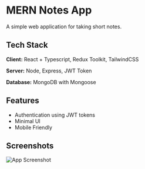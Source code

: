 # MERN Notes App

A simple web application for taking short notes.


## Tech Stack

**Client:** React + Typescript, Redux Toolkit, TailwindCSS

**Server:** Node, Express, JWT Token

**Database:** MongoDB with Mongoose


## Features

- Authentication using JWT tokens
- Minimal UI
- Mobile Friendly


## Screenshots

![App Screenshot](https://user-images.githubusercontent.com/68722478/156499720-dd8295d7-6604-4ab0-9d70-1a07437712ef.png)